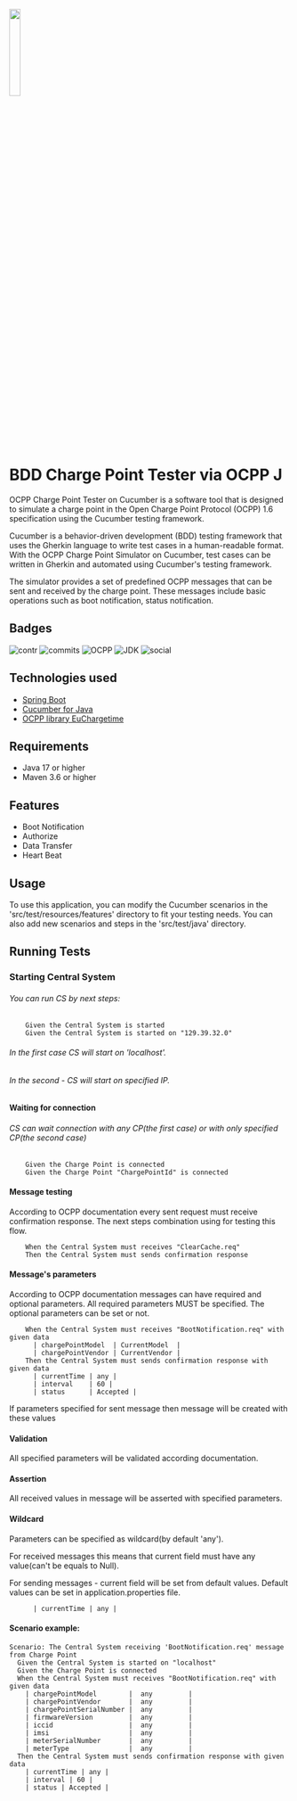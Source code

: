 <a href="https://www.extrawest.com/"><img src="https://drive.google.com/uc?export=view&id=1kXfNj5WfW2oSMzQR82xYBI6Bw_W8-LpK" width="20%"></a>

# BDD Charge Point Tester via OCPP J

OCPP Charge Point Tester on Cucumber is a software tool that is designed to simulate a charge point in the Open Charge Point Protocol (OCPP) 1.6 specification using the Cucumber testing framework.

Cucumber is a behavior-driven development (BDD) testing framework that uses the Gherkin language to write test cases in a human-readable format. With the OCPP Charge Point Simulator on Cucumber, test cases can be written in Gherkin and automated using Cucumber's testing framework.

The simulator provides a set of predefined OCPP messages that can be sent and received by the charge point. These messages include basic operations such as boot notification, status notification.



## Badges
![contr](https://img.shields.io/github/contributors/extrawest/BDD-Charge-Point-Tester-via-OCPP-J-?style=flat-square)
![commits](https://img.shields.io/github/commit-activity/w/extrawest/BDD-Charge-Point-Tester-via-OCPP-J-?style=flat-square)
![OCPP](https://img.shields.io/badge/OCPP-1.6-brightgreen?style=flat-square)
![JDK](https://img.shields.io/badge/JDK-17-yellow?style=flat-square)
![social](https://img.shields.io/github/forks/extrawest/BDD-Charge-Point-Tester-via-OCPP-J-?style=social)


## Technologies used
- [Spring Boot](https://spring.io/projects/spring-boot)
- [Cucumber for Java](https://cucumber.io/docs/cucumber/api/?lang=java)
- [OCPP library EuChargetime](https://github.com/ChargeTimeEU/Java-OCA-OCPP)
## Requirements
- Java 17 or higher
- Maven 3.6 or higher
## Features
- Boot Notification
- Authorize
- Data Transfer
- Heart Beat
## Usage

To use this application, you can modify the Cucumber scenarios in the 'src/test/resources/features' directory to fit your testing needs. You can also add new scenarios and steps in the 'src/test/java' directory.




## Running Tests

### Starting Central System

###### You can run CS by next steps:
```gherkin
    Given the Central System is started
    Given the Central System is started on "129.39.32.0"
```
###### In the first case CS will start on 'localhost'.
###### In the second - CS will start on specified IP.

#### Waiting for connection

###### CS can wait connection with any CP(the first case) or with only specified CP(the second case)

```gherkin
    Given the Charge Point is connected
    Given the Charge Point "ChargePointId" is connected 
```

#### Message testing
According to OCPP documentation every sent request must receive confirmation response.
The next steps combination using for testing this flow.
```gherkin 
    When the Central System must receives "ClearCache.req"
    Then the Central System must sends confirmation response
```

#### Message's parameters
According to OCPP documentation messages can have required and optional parameters.
All required parameters MUST be specified. The optional parameters can be set or not.
```gherkin 
    When the Central System must receives "BootNotification.req" with given data
      | chargePointModel  | CurrentModel  |
      | chargePointVendor | CurrentVendor |
    Then the Central System must sends confirmation response with given data
      | currentTime | any |
      | interval    | 60 |
      | status      | Accepted |
```
If parameters specified for sent message then message will be created with these values

#### Validation
All specified parameters will be validated according documentation.

#### Assertion
All received values in message will be asserted with specified parameters.

#### Wildcard
Parameters can be specified as wildcard(by default 'any').

For received messages this means that current field must have any value(can't be equals to Null).

For sending messages - current field will be set from default values. Default values can be set in application.properties file.

```gherkin
      | currentTime | any |
```

#### Scenario example:
```gherkin
Scenario: The Central System receiving 'BootNotification.req' message from Charge Point
  Given the Central System is started on "localhost"
  Given the Charge Point is connected
  When the Central System must receives "BootNotification.req" with given data
    | chargePointModel        |  any         |
    | chargePointVendor       |  any         |
    | chargePointSerialNumber |  any         |
    | firmwareVersion         |  any         |
    | iccid                   |  any         |
    | imsi                    |  any         |
    | meterSerialNumber       |  any         |
    | meterType               |  any         |
  Then the Central System must sends confirmation response with given data
    | currentTime | any |
    | interval | 60 |
    | status | Accepted |
```

